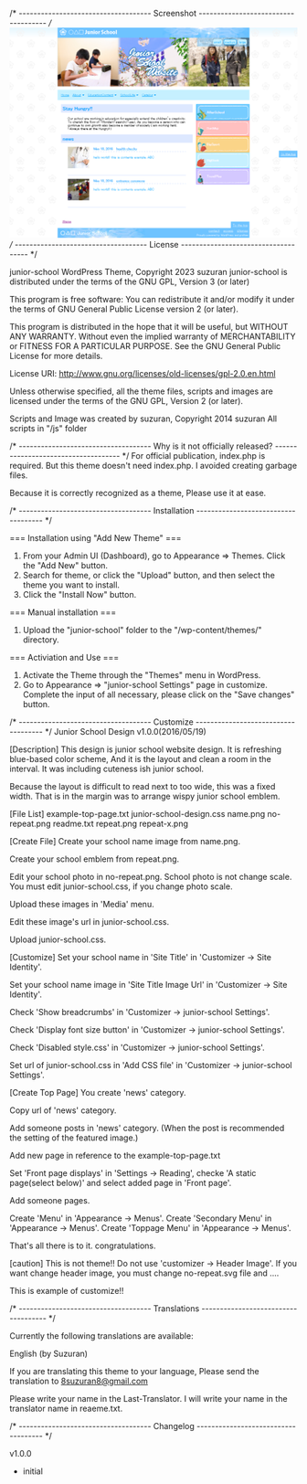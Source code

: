 /* ------------------------------------
Screenshot
------------------------------------ */
<img alt="画面のスクリーンショット" src="https://github.com/8suzuran8/wordpress-theme-junior-school/blob/5d08466342c72268e090e7b9de76febab7dc737a/screenshot.png">
/* ------------------------------------
License
------------------------------------ */

junior-school WordPress Theme, Copyright 2023 suzuran
junior-school is distributed under the terms of the GNU GPL, Version 3 (or later)

This program is free software:
You can redistribute it and/or modify it under the terms of GNU General Public License version 2 (or later).

This program is distributed in the hope that it will be useful, but WITHOUT ANY WARRANTY.
Without even the implied warranty of MERCHANTABILITY or FITNESS FOR A PARTICULAR PURPOSE.
See the GNU General Public License for more details.

License URI: http://www.gnu.org/licenses/old-licenses/gpl-2.0.en.html

Unless otherwise specified, all the theme files, scripts and images are licensed under the terms of the GNU GPL, Version 2 (or later).

Scripts and Image was created by suzuran, Copyright 2014 suzuran
All scripts in "/js" folder

/* ------------------------------------
Why is it not officially released?
------------------------------------ */
For official publication, index.php is required.
But this theme doesn't need index.php.
I avoided creating garbage files.

Because it is correctly recognized as a theme,
Please use it at ease.

/* ------------------------------------
Installation
------------------------------------ */

=== Installation using "Add New Theme" ===
1. From your Admin UI (Dashboard), go to Appearance => Themes. Click the "Add New" button.
2. Search for theme, or click the "Upload" button, and then select the theme you want to install.
3. Click the "Install Now" button.

=== Manual installation ===
1. Upload the "junior-school" folder to the "/wp-content/themes/" directory.

=== Activiation and Use ===
1. Activate the Theme through the "Themes" menu in WordPress.
2. Go to Appearance => "junior-school Settings" page in customize. Complete the input of all necessary, please click on the "Save changes" button.

/* ------------------------------------
Customize
------------------------------------ */
Junior School Design v1.0.0(2016/05/19)

[Description]
This design is junior school website design.
It is refreshing blue-based color scheme,
And it is the layout and clean a room in the interval.
It was including cuteness ish junior school.

Because the layout is difficult to read next to too wide, this was a fixed width.
That is in the margin was to arrange wispy junior school emblem.

[File List]
example-top-page.txt
junior-school-design.css
name.png
no-repeat.png
readme.txt
repeat.png
repeat-x.png

[Create File]
Create your school name image from name.png.

Create your school emblem from repeat.png.

Edit your school photo in no-repeat.png.
School photo is not change scale.
You must edit junior-school.css, if you change photo scale.

Upload these images in 'Media' menu.

Edit these image's url in junior-school.css.

Upload junior-school.css.

[Customize]
Set your school name in 'Site Title' in 'Customizer -> Site Identity'.

Set your school name image in 'Site Title Image Url' in 'Customizer -> Site Identity'.

Check 'Show breadcrumbs' in 'Customizer -> junior-school Settings'.

Check 'Display font size button' in 'Customizer -> junior-school Settings'.

Check 'Disabled style.css' in 'Customizer -> junior-school Settings'.

Set url of junior-school.css in 'Add CSS file' in 'Customizer -> junior-school Settings'.

[Create Top Page]
You create 'news' category.

Copy url of 'news' category.

Add someone posts in 'news' category.
(When the post is recommended the setting of the featured image.)

Add new page in reference to the example-top-page.txt

Set 'Front page displays' in 'Settings -> Reading',
checke 'A static page(select below)' and select added page in 'Front page'.

Add someone pages.

Create 'Menu' in 'Appearance -> Menus'.
Create 'Secondary Menu' in 'Appearance -> Menus'.
Create 'Toppage Menu' in 'Appearance -> Menus'.

That's all there is to it. congratulations.

[caution]
This is not theme!!
Do not use 'customizer -> Header Image'.
If you want change header image, you must change no-repeat.svg file and ....

This is example of customize!!

/* ------------------------------------
Translations
------------------------------------ */

Currently the following translations are available:

English (by Suzuran)

If you are translating this theme to your language,
Please send the translation to 8suzuran8@gmail.com

Please write your name in the Last-Translator.
I will write your name in the translator name in reaeme.txt.

/* ------------------------------------
Changelog
------------------------------------ */

v1.0.0
* initial
